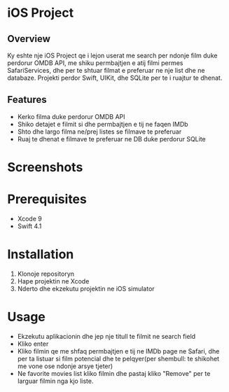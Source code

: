 # iOS Project

## Overview
Ky eshte nje iOS Project qe i lejon userat me search per ndonje film duke perdorur OMDB API, me shiku permbajtjen e atij filmi permes SafariServices, dhe per te shtuar filmat e preferuar ne nje list dhe ne databaze. Projekti perdor Swift, UIKit, dhe SQLite per te i ruajtur te dhenat.

## Features
- Kerko filma duke perdorur OMDB API
- Shiko detajet e filmit si dhe permbajtjen e tij ne faqen IMDb
- Shto dhe largo filma ne/prej listes se filmave te preferuar
- Ruaj te dhenat e filmave te preferuar ne DB duke perdorur SQLite

# Screenshots

# Prerequisites
- Xcode 9
- Swift 4.1

# Installation
1. Klonoje repositoryn
2. Hape projektin ne Xcode
3. Nderto dhe ekzekutu projektin ne iOS simulator

# Usage
- Ekzekutu aplikacionin dhe jep nje titull te filmit ne search field
- Kliko enter
- Kliko filmin qe me shfaq permbajtjen e tij ne IMDb page ne Safari, dhe per ta listuar si film potencial dhe te pelqyer(per shembull: te shikohet me vone ose ndonje arsye tjeter)
- Ne favorite movies list kliko filmin dhe pastaj kliko "Remove" per te larguar filmin nga kjo liste.

